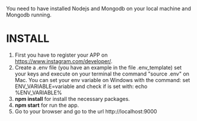 You need to have installed Nodejs and Mongodb on your local machine and Mongodb running.

# INSTALL

1.  First you have to register your APP on https://www.instagram.com/developer/.
2.  Create a .env file (you have an example in the file .env_template) set your keys
    and execute on your terminal the command "source .env" on Mac.
    You can set your env variable on Windows with the command: set ENV_VARIABLE=variable
    and check if is set with: echo %ENV_VARIABLE%
3.  **npm install** for install the necessary packages.
4.  **npm start** for run the app.
5.  Go to your browser and go to the url http://localhost:9000
